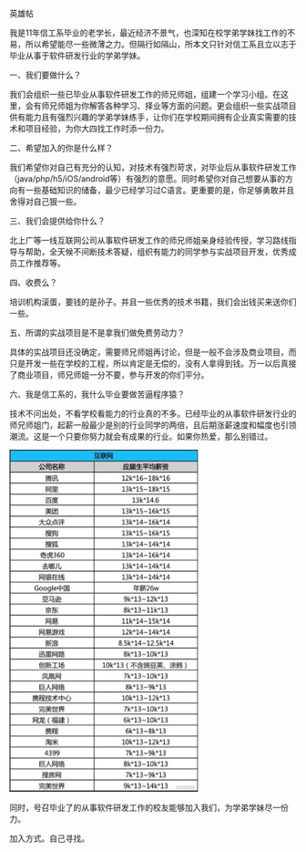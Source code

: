 英雄帖

我是11年信工系毕业的老学长，最近经济不景气，也深知在校学弟学妹找工作的不易，所以希望能尽一些微薄之力。但隔行如隔山，所本文只针对信工系且立以志于毕业从事于软件研发行业的学弟学妹。

一、我们要做什么？

我们会组织一些已毕业从事软件研发工作的师兄师姐，组建一个学习小组。在这里，会有师兄师姐为你解答各种学习、择业等方面的问题。更会组织一些实战项目供有能力且有强烈兴趣的学弟学妹练手，让你们在学校期间拥有企业真实需要的技术和项目经验，为你大四找工作时添一份力。

二、希望加入的你是什么样？

我们希望你对自己有充分的认知，对技术有强烈苛求，对毕业后从事软件研发工作（java/php/h5/iOS/android等）有强烈的意愿。同时希望你对自己想要从事的方向有一些基础知识的储备，最少已经学习过C语言。更重要的是，你足够勇敢并且舍得对自己狠一些。

三、我们会提供给你什么？

北上广等一线互联网公司从事软件研发工作的师兄师姐亲身经验传授，学习路线指导与帮助，全天候不间断技术答疑，组织有能力的同学参与实战项目开发，优秀成员工作推荐等。

四、收费么？

培训机构滚蛋，要钱的是孙子。并且一些优秀的技术书籍，我们会出钱买来送你们一些。

五、所谓的实战项目是不是拿我们做免费劳动力？

具体的实战项目还没确定，需要师兄师姐再讨论，但是一般不会涉及商业项目，而只是开发一些在学校的工程，所以肯定是无偿的，没有人拿得到钱。万一以后真接了商业项目，师兄师姐一分不要，参与开发的你们平分。

六、我是信工系的，我什么毕业要做苦逼程序猿？

技术不问出处，不看学校看能力的行业真的不多。已经毕业的从事软件研发行业的师兄师姐门，起薪一般最少是别的行业同学的两倍，且后期涨薪速度和幅度也引领潮流。这是一个只要你努力就会有成果的行业。如果你热爱，那么别错过。

![](xinshui.png)

同时，号召毕业了的从事软件研发工作的校友能够加入我们，为学弟学妹尽一份力。

加入方式。自己寻找。